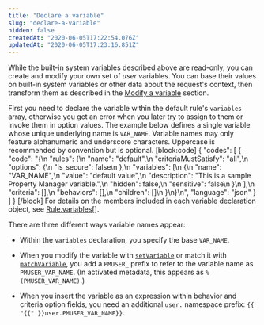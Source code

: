 ```yaml
---
title: "Declare a variable"
slug: "declare-a-variable"
hidden: false
createdAt: "2020-06-05T17:22:54.076Z"
updatedAt: "2020-06-05T17:23:16.851Z"
---
```

While the built-in system variables described above are read-only, you
can create and modify your own set of _user_ variables. You can base
their values on built-in system variables or other data about the
request's context, then transform them as described in the
[Modify a variable](#modifyavariable) section.

First you need to declare the variable within the default rule's
`variables` array, otherwise you get an error when you later try to
assign to them or invoke them in option values. The example below
defines a single variable whose unique underlying name is
`VAR_NAME`. Variable names may only feature alphanumeric and
underscore characters. Uppercase is recommended by convention but
is optional.
[block:code]
{
  "codes": [
    {
      "code": "{\n    \"rules\": {\n        \"name\": \"default\",\n        \"criteriaMustSatisfy\": \"all\",\n        \"options\": {\n            \"is_secure\": false\n        },\n        \"variables\": [\n            {\n                \"name\": \"VAR_NAME\",\n                \"value\": \"default value\",\n                \"description\": \"This is a sample Property Manager variable.\",\n                \"hidden\": false,\n                \"sensitive\": false\n            }\n        ],\n        \"criteria\": [],\n        \"behaviors\": [],\n        \"children\": []\n    }\n}\n",
      "language": "json"
    }
  ]
}
[/block]
For details on the members included in each variable declaration
object, see [Rule.variables[]](#82234a11).

There are three different ways variable names appear:

- Within the `variables` declaration, you specify the base `VAR_NAME`.

- When you modify the variable with
[`setVariable`]({{base.url}}/{{page.language}}/api/core_features/property_manager/vlatest.html#setvariable)
or match it with
[`matchVariable`]({{base.url}}/{{page.language}}/api/core_features/property_manager/vlatest.html#matchvariable),
you add a `PMUSER_` prefix to refer to the variable name as
`PMUSER_VAR_NAME`. (In activated metadata, this appears as
`%(PMUSER_VAR_NAME)`.)

- When you insert the variable as an expression within behavior and
criteria option fields, you need an additional `user.` namespace
prefix: `{{ "{{" }}user.PMUSER_VAR_NAME}}`.